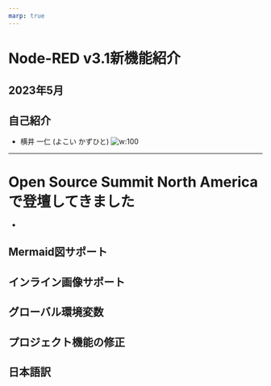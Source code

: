 ```yaml
---
marp: true
---
```

# Node-RED v3.1新機能紹介
 2023年5月
---
## 自己紹介
- 横井 一仁 (よこい かずひと)
![w:100](https://nodered.jp/images/yokoi.jpg)
---
# Open Source Summit North Americaで登壇してきました
- 
## Mermaid図サポート

## インライン画像サポート

## グローバル環境変数

## プロジェクト機能の修正

## 日本語訳

